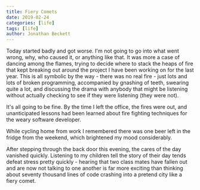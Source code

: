 ```yaml
---
title: Fiery Comets
date: 2019-02-24
categories: [life]
tags: [life]
author: Jonathan Beckett
---
```


Today started badly and got worse. I'm not going to go into what went wrong, why, who caused it, or anything like that. It was more a case of dancing among the flames, trying to decide where to stack the heaps of fire that kept breaking out around the project I have been working on for the last year. This is all symbolic by the way - there was no real fire - just lots and lots of broken programming, accompanied by gnashing of teeth, swearing quite a lot, and discussing the drama with anybody that might be listening without actually checking to see if they were listening (they were not).

It's all going to be fine. By the time I left the office, the fires were out, and unanticipated lessons had been learned about fire fighting techniques for the weary software developer.

While cycling home from work I remembered there was one beer left in the fridge from the weekend, which brightened my mood considerably.

After stepping through the back door this evening, the cares of the day vanished quickly. Listening to my children tell the story of their day tends defeat stress pretty quickly - hearing that two class mates have fallen out and are now not talking to one another is far more exciting than thinking about seventy thousand lines of code crashing into a pretend city like a fiery comet.
